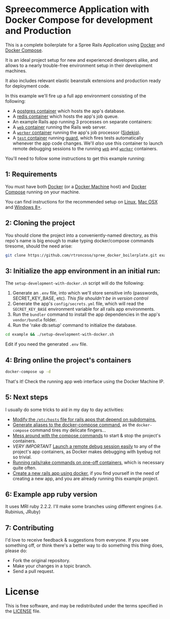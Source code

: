 # Spreecommerce Application with Docker Compose for development and Production

This is a complete boilerplate for a Spree Rails Application using [Docker](https://docs.docker.com/) and
[Docker Compose](https://docs.docker.com/compose/).

It is an ideal project setup for new and experienced developers alike, and allows
to a nearly trouble-free environment setup in their development machines.

It also includes relevant elastic beanstalk extensions and production ready for deployment code.

In this example we'll fire up a full app environment consisting of the following:

 - A [postgres container](https://github.com/vovimayhem/docker-compose-rails-dev-example/blob/master/docker-compose.yml#L3)
 which hosts the app's database.
 - A [redis container](https://github.com/vovimayhem/docker-compose-rails-dev-example/blob/master/docker-compose.yml#L14)
 which hosts the app's job queue.
 - An example Rails app running 3 processes on separate containers:
 - A [`web` container](https://github.com/vovimayhem/docker-compose-rails-dev-example/blob/master/docker-compose.yml#L22)
 running the Rails web server.
 - A [`worker` container](https://github.com/vovimayhem/docker-compose-rails-dev-example/blob/master/docker-compose.yml#L62)
 running the app's job processor ([Sidekiq](http://sidekiq.org/)).
 - A [`test` container](https://github.com/vovimayhem/docker-compose-rails-dev-example/blob/master/docker-compose.yml#L68)
 running [guard](http://guardgem.org/), which fires tests automatically whenever
 the app code changes. We'll *also* use this container to launch remote debugging
 sessions to the running [`web`](https://github.com/vovimayhem/docker-compose-rails-dev-example/blob/master/docker-compose.yml#L22)
 and [`worker`](https://github.com/vovimayhem/docker-compose-rails-dev-example/blob/master/docker-compose.yml#L62)
 containers.

You'll need to follow some instructions to get this example running:

## 1: Requirements

You must have both [Docker](https://docs.docker.com/) (or a
[Docker Machine](https://docs.docker.com/machine/) host) and
[Docker Compose](https://docs.docker.com/compose/) running on your machine.

You can find instructions for the recommended setup on
[Linux](doc/DOCKER_SETUP_ON_LINUX.md), [Mac OSX](doc/DOCKER_SETUP_ON_MAC.md) and
[Windows 8+](doc/DOCKER_SETUP_ON_WINDOWS.md).

## 2: Cloning the project

You should clone the project into a conveniently-named directory, as this repo's
name is big enough to make typing docker/compose commands tiresome, should the
need arise:

```bash
git clone https://github.com/rtroncoso/spree_docker_boilerplate.git example
```

## 3: Initialize the app environment in an initial run:

The `setup-development-with-docker.sh` script will do the following:
  1. Generate an `.env` file, into which we'll store sensitive info (passwords, SECRET_KEY_BASE, etc). *This file shouldn't be in version control*
  2. Generate the app's `config/secrets.yml` file, which will read the `SECRET_KEY_BASE` environment variable for all rails app environments.
  3. Run the `bundler` command to install the app dependencies in the app's `vendor/bundle` folder.
  4. Run the 'rake db:setup' command to initialize the database.

```bash
cd example && ./setup-development-with-docker.sh
```

Edit if you need the generated `.env` file.

## 4: Bring online the project's containers

```bash
docker-compose up -d
```

That's it! Check the running app web interface using the Docker Machine IP.

## 5: Next steps

I usually do some tricks to aid in my day to day activities:

 - [Modify the `/etc/hosts` file for rails apps that depend on subdomains.](http://www.example.com)
 - [Generate aliases to the docker-compose command](http://www.example.com), as the `docker-compose` command tires my delicate fingers...
 - [Mess around with the compose commands](http://www.example.com) to start & stop the project's containers.
 - *VERY IMPORTANT* [Launch a remote debug session easily](http://www.example.com) to any of the project's app containers,
 as Docker makes debugging with byebug not so trivial.
 - [Running rails/rake commands on one-off containers](http://www.example.com), which is necessary quite often.
 - [Create a new rails app using docker](doc/CREATE_A_NEW_RAILS_PROJECT.md), if you find yourself in the need of creating a new app, and
 you are already running this example project.

## 6: Example app ruby version

It uses MRI ruby 2.2.2. I'll make some branches using different engines (i.e. Rubinius, JRuby)

## 7: Contributing

I'd love to receive feedback & suggestions from everyone. If you see something off,
or think there's a better way to do something this thing does, please do:

 * Fork the original repository.
 * Make your changes in a topic branch.
 * Send a pull request.

# License

This is free software, and may be redistributed under the terms specified in the [LICENSE](LICENSE) file.
